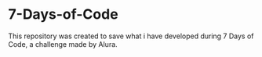 # 7-Days-of-Code
This repository was created to save what i have developed during 7 Days of Code, a challenge made by Alura. 
